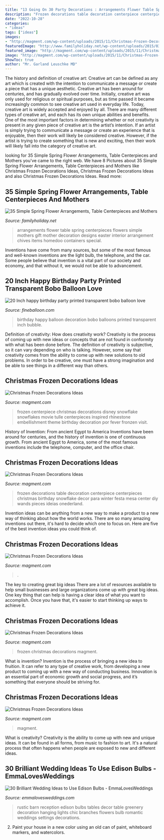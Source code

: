 ```yaml
---
title: "13 Going On 30 Party Decorations : Arrangements Flower Table Spring Centerpieces Flowers Simple Mothers Gift Mother Decoration Designs Easter Interior Arrangement Chives Items Homedoo Containers Special"
description: "Frozen decorations table decoration centerpiece centerpieces christmas birthday snowflake decor para winter festa mesa center diy wands pieces ideias onederland"
date: "2022-10-28"
categories:
- "ideas"
tags: ["ideas"]
images:
- "http://magment.com/wp-content/uploads/2015/11/Christmas-Frozen-Decoration-9.jpg"
featuredImage: "http://www.familyholiday.net/wp-content/uploads/2015/03/Simple-Spring-Flower-Arrangements-Table-Centerpieces-and-Mothers-Day-Gift-Ideas-24.jpg"
featured_image: "http://magment.com/wp-content/uploads/2015/11/Christmas-Frozen-Decoration-4.png"
image: "http://magment.com/wp-content/uploads/2015/11/Christmas-Frozen-Decoration-9.jpg"
ShowToc: true
author: "Mr. Garland Leuschke MD"
---
```



The history and definition of creative art: Creative art can be defined as any art which is created with the intention to communicate a message or create a piece that has a unique aesthetic.
Creative art has been around for centuries, and has gradually evolved over time. Initially, creative art was only used for religious or spiritual purposes, but as time passed it became increasingly common to see creative art used in everyday life. Today, creative art is widely accepted and enjoyed by all. There are many different types of creative art, and each has its own unique abilities and benefits.
One of the most important factors in determining whether or not creativity is present in any given piece of creative art is the artist’s intention. If an artist is simply trying to communicate a message or create an experience that is enjoyable, then their work will likely be considered creative. However, if the artist is trying to create something that is new and exciting, then their work will likely fall into the category of creative art.

	

		
looking for 35 Simple Spring Flower Arrangements, Table Centerpieces and Mothers you've came to the right web. We have 8 Pictures about 35 Simple Spring Flower Arrangements, Table Centerpieces and Mothers like Christmas Frozen Decorations Ideas, Christmas Frozen Decorations Ideas and also Christmas Frozen Decorations Ideas. Read more:
		
    
## 35 Simple Spring Flower Arrangements, Table Centerpieces And Mothers

<img loading=lazy src="http://www.familyholiday.net/wp-content/uploads/2015/03/Simple-Spring-Flower-Arrangements-Table-Centerpieces-and-Mothers-Day-Gift-Ideas-24.jpg" onerror="this.onerror=null;this.src='https://tse3.mm.bing.net/th?id=OIP.wa_z8C1jY6nVcunKfcfmUwHaJQ&amp;pid=15.1';" alt="35 Simple Spring Flower Arrangements, Table Centerpieces and Mothers">

_Source: familyholiday.net_

>arrangements flower table spring centerpieces flowers simple mothers gift mother decoration designs easter interior arrangement chives items homedoo containers special. 

	

Inventions have come from many sources, but some of the most famous and well-known inventions are the light bulb, the telephone, and the car. Some people believe that invention is a vital part of our society and economy, and that without it, we would not be able to advancement.

    
## 20 Inch Happy Birthday Party Printed Transparent Bobo Balloon Love

<img loading=lazy src="https://fineballoon.com/images/products/202012071004_05.jpg" onerror="this.onerror=null;this.src='https://tse4.mm.bing.net/th?id=OIP.V0MkWxI814e4jlGtxUUoNgHaHa&amp;pid=15.1';" alt="20 Inch happy birthday party printed transparent bobo balloon love">

_Source: fineballoon.com_

>birthday happy balloon decoration bobo balloons printed transparent inch bubble. 

	

Definition of creativity: How does creativity work?
Creativity is the process of coming up with new ideas or concepts that are not found in conformity with what has been done before. The definition of creativity is subjective, so it can vary depending on who is talking. However, some say that creativity comes from the ability to come up with new solutions to old problems. In order to be creative, one must have a strong imagination and be able to see things in a different way than others.

    
## Christmas Frozen Decorations Ideas

<img loading=lazy src="https://www.magment.com/wp-content/uploads/2015/11/Christmas-Frozen-Decoration-11.jpg" onerror="this.onerror=null;this.src='https://tse4.mm.bing.net/th?id=OIP.PyOI9hsd7GuiOApsIclbCwHaJ4&amp;pid=15.1';" alt="Christmas Frozen Decorations Ideas">

_Source: magment.com_

>frozen centerpiece christmas decorations disney snowflake snowflakes movie tulle centerpieces inspired rhinestone embellishment theme birthday decoration por fever fronzen visit. 

	

History of Invention: From ancient Egypt to America
Inventions have been around for centuries, and the history of invention is one of continuous growth. From ancient Egypt to America, some of the most famous inventions include the telephone, computer, and the office chair.

    
## Christmas Frozen Decorations Ideas

<img loading=lazy src="http://magment.com/wp-content/uploads/2015/11/Christmas-Frozen-Decoration-13.jpg" onerror="this.onerror=null;this.src='https://tse1.mm.bing.net/th?id=OIP.oy_Rys-APi5hGjB5p6y3AQHaKt&amp;pid=15.1';" alt="Christmas Frozen Decorations Ideas">

_Source: magment.com_

>frozen decorations table decoration centerpiece centerpieces christmas birthday snowflake decor para winter festa mesa center diy wands pieces ideias onederland. 

	

Invention ideas can be anything from a new way to make a product to a new way of thinking about how the world works. There are so many amazing inventions out there, it's hard to decide which one to focus on. Here are five of the best invention ideas you could think of.

    
## Christmas Frozen Decorations Ideas

<img loading=lazy src="http://magment.com/wp-content/uploads/2015/11/Christmas-Frozen-Decoration-9.jpg" onerror="this.onerror=null;this.src='https://tse3.mm.bing.net/th?id=OIP.XwyBMtBR4lyv-7IZUijacAHaLH&amp;pid=15.1';" alt="Christmas Frozen Decorations Ideas">

_Source: magment.com_

>. 

	

The key to creating great big ideas
There are a lot of resources available to help small businesses and large organizations come up with great big ideas. One key thing that can help is having a clear idea of what you want to accomplish. Once you have that, it's easier to start thinking up ways to achieve it.

    
## Christmas Frozen Decorations Ideas

<img loading=lazy src="https://www.magment.com/wp-content/uploads/2015/11/Christmas-Frozen-Decoration-8.jpg" onerror="this.onerror=null;this.src='https://tse1.mm.bing.net/th?id=OIP.BjAuy3OHWnZZqoRPeEttIwHaHa&amp;pid=15.1';" alt="Christmas Frozen Decorations Ideas">

_Source: magment.com_

>frozen christmas decorations magment. 

	

What is invention?
Invention is the process of bringing a new idea to fruition. It can refer to any type of creative work, from developing a new product to coming up with a new way of conducting business. Innovation is an essential part of economic growth and social progress, and it’s something that everyone should be striving for.

    
## Christmas Frozen Decorations Ideas

<img loading=lazy src="http://magment.com/wp-content/uploads/2015/11/Christmas-Frozen-Decoration-4.png" onerror="this.onerror=null;this.src='https://tse3.mm.bing.net/th?id=OIP.xpGqaELCz0UU7LRJbmuzSwHaFO&amp;pid=15.1';" alt="Christmas Frozen Decorations Ideas">

_Source: magment.com_

>magment. 

	

What is creativity?
Creativity is the ability to come up with new and unique ideas. It can be found in all forms, from music to fashion to art. It's a natural process that often happens when people are exposed to new and different ideas.

    
## 30 Brilliant Wedding Ideas To Use Edison Bulbs - EmmaLovesWeddings

<img loading=lazy src="https://emmalovesweddings.com/wp-content/uploads/2017/10/chic-rustic-wedding-reception-ideas-with-greenery-and-edison-bulbs.jpg" onerror="this.onerror=null;this.src='https://tse4.mm.bing.net/th?id=OIP.ySuQRmLdPg0GETHehNx_swHaLH&amp;pid=15.1';" alt="30 Brilliant Wedding Ideas to Use Edison Bulbs - EmmaLovesWeddings">

_Source: emmalovesweddings.com_

>rustic barn reception edison bulbs tables decor table greenery decoration hanging lights chic branches flowers bulb romantic weddings settings decorations. 

	

2. Paint your house in a new color using an old can of paint, whiteboard markers, and watercolors.


